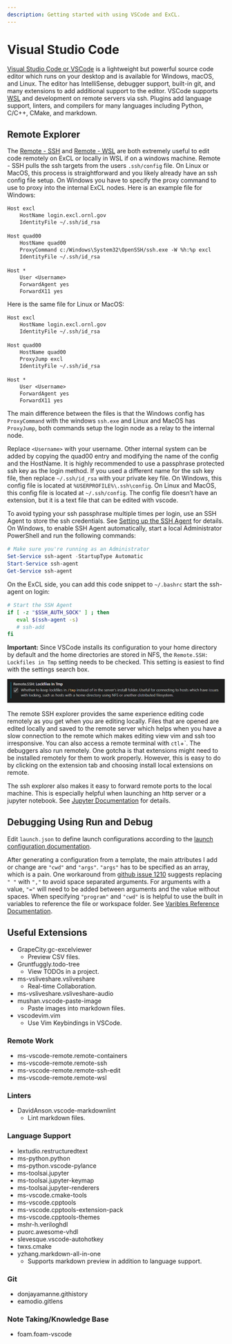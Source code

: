 ```yaml
---
description: Getting started with using VSCode and ExCL.
---
```


# Visual Studio Code

[Visual Studio Code or VSCode](https://code.visualstudio.com) is a lightweight but powerful source code editor which runs on your desktop and is available for Windows, macOS, and Linux. The editor has IntelliSense, debugger support, built-in git, and many extensions to add additional support to the editor. VSCode supports [WSL](https://docs.microsoft.com/en-us/windows/wsl/) and development on remote servers via ssh. Plugins add language support, linters, and compilers for many languages including Python, C/C++, CMake, and markdown.

## Remote Explorer

The [Remote - SSH](https://marketplace.visualstudio.com/items?itemName=ms-vscode-remote.remote-ssh) and [Remote - WSL](https://marketplace.visualstudio.com/items?itemName=ms-vscode-remote.remote-wsl) are both extremely useful to edit code remotely on ExCL or locally in WSL if on a windows machine. Remote - SSH pulls the ssh targets from the users `.ssh/config` file. On Linux or MacOS, this process is straightforward and you likely already have an ssh config file setup. On Windows you have to specify the proxy command to use to proxy into the internal ExCL nodes. Here is an example file for Windows:

```
Host excl
    HostName login.excl.ornl.gov
    IdentityFile ~/.ssh/id_rsa

Host quad00
    HostName quad00
    ProxyCommand c:/Windows\System32\OpenSSH/ssh.exe -W %h:%p excl
    IdentityFile ~/.ssh/id_rsa

Host *
    User <Username>
    ForwardAgent yes
    ForwardX11 yes
```

Here is the same file for Linux or MacOS:

```
Host excl
    HostName login.excl.ornl.gov
    IdentityFile ~/.ssh/id_rsa

Host quad00
    HostName quad00
    ProxyJump excl
    IdentityFile ~/.ssh/id_rsa

Host *
    User <Username>
    ForwardAgent yes
    ForwardX11 yes
```

The main difference between the files is that the Windows config has `ProxyCommand` with the windows `ssh.exe` and Linux and MacOS has `ProxyJump`, both commands setup the login node as a relay to the internal node.

Replace `<Username>` with your username. Other internal system can be added by copying the quad00 entry and modifying the name of the config and the HostName. It is highly recommended to use a passphrase protected ssh key as the login method. If you used a different name for the ssh key file, then replace `~/.ssh/id_rsa` with your private key file. On Windows, this config file is located at `%USERPROFILE%\.ssh\config`. On Linux and MacOS, this config file is located at `~/.ssh/config`. The config file doesn’t have an extension, but it is a text file that can be edited with vscode.

To avoid typing your ssh passphrase multiple times per login, use an SSH Agent to store the ssh credentials. See [Setting up the SSH Agent](https://code.visualstudio.com/docs/remote/troubleshooting#\_setting-up-the-ssh-agent) for details. On Windows, to enable SSH Agent automatically, start a local Administrator PowerShell and run the following commands:

```powershell
# Make sure you're running as an Administrator
Set-Service ssh-agent -StartupType Automatic
Start-Service ssh-agent
Get-Service ssh-agent
```

On the ExCL side, you can add this code snippet to `~/.bashrc` start the ssh-agent on login:

```bash
# Start the SSH Agent
if [ -z "$SSH_AUTH_SOCK" ] ; then
   eval $(ssh-agent -s)
   # ssh-add
fi
```

**Important:** Since VSCode installs its configuration to your home directory by default and the home directories are stored in NFS, the `Remote.SSH: Lockfiles in Tmp` setting needs to be checked. This setting is easiest to find with the settings search box.

![Remote.SSH: Lockfiles Setting](../.gitbook/assets/2022-02-18-lockfiles-setting.png)

The remote SSH explorer provides the same experience editing code remotely as you get when you are editing locally. Files that are opened are edited locally and saved to the remote server which helps when you have a slow connection to the remote which makes editing view vim and ssh too irresponsive. You can also access a remote terminal with `ctl`+\`. The debuggers also run remotely. One gotcha is that extensions might need to be installed remotely for them to work properly. However, this is easy to do by clicking on the extension tab and choosing install local extensions on remote.

The ssh explorer also makes it easy to forward remote ports to the local machine. This is especially helpful when launching an http server or a jupyter notebook. See [Jupyter Documentation](jupyter-quick-start.md#detailed-instructions-for-windows-with-visual-studio-code) for details.

## Debugging Using Run and Debug

Edit `launch.json` to define launch configurations according to the [launch configuration documentation](https://code.visualstudio.com/docs/editor/debugging#\_launchjson-attributes).

After generating a configuration from a template, the main attributes I add or change are `"cwd"` and `"args"`. `"args"` has to be specified as an array, which is a pain. One workaround from [github issue 1210](https://github.com/microsoft/vscode-cpptools/issues/1210) suggests replacing `" "` with `","` to avoid space separated arguments. For arguments with a value, `"="` will need to be added between arguments and the value without spaces. When specifying `"program"` and `"cwd"` is is helpful to use the built in variables to reference the file or workspace folder. See [Varibles Reference Documentation](https://code.visualstudio.com/docs/editor/variables-reference).

## Useful Extensions

* GrapeCity.gc-excelviewer
  * Preview CSV files.
* Gruntfuggly.todo-tree
  * View TODOs in a project.
* ms-vsliveshare.vsliveshare
  * Real-time Collaboration.
* ms-vsliveshare.vsliveshare-audio
* mushan.vscode-paste-image
  * Paste images into markdown files.
* vscodevim.vim
  * Use Vim Keybindings in VSCode.

### Remote Work

* ms-vscode-remote.remote-containers
* ms-vscode-remote.remote-ssh
* ms-vscode-remote.remote-ssh-edit
* ms-vscode-remote.remote-wsl

### Linters

* DavidAnson.vscode-markdownlint
  * Lint markdown files.

### Language Support

* lextudio.restructuredtext
* ms-python.python
* ms-python.vscode-pylance
* ms-toolsai.jupyter
* ms-toolsai.jupyter-keymap
* ms-toolsai.jupyter-renderers
* ms-vscode.cmake-tools
* ms-vscode.cpptools
* ms-vscode.cpptools-extension-pack
* ms-vscode.cpptools-themes
* mshr-h.veriloghdl
* puorc.awesome-vhdl
* slevesque.vscode-autohotkey
* twxs.cmake
* yzhang.markdown-all-in-one
  * Supports markdown preview in addition to language support.

### Git

* donjayamanne.githistory
* eamodio.gitlens

### Note Taking/Knowledge Base

* foam.foam-vscode
